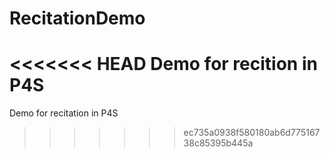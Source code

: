# RecitationDemo
<<<<<<< HEAD
 Demo for recition in P4S 
=======
 Demo for recitation in P4S 
>>>>>>> ec735a0938f580180ab6d77516738c85395b445a
